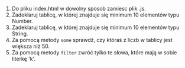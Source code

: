 1. Do pliku index.html w dowolny sposob zamiesc plik .js.
2. Zadeklaruj tablicę, w której znajduje się minimum 10 elementów typu Number.
3. Zadeklaruj tablicę, w której znajduje się minimum 10 elementów typu String.
4. Za pomocą metody `some` sprawdź, czy któraś z liczb w tablicy jest większa niż 50.
5. Za pomocą metody `filter` zwróć tylko te słowa, które mają w sobie literkę 'k'.
